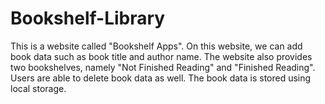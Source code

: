 # Bookshelf-Library
This is a website called "Bookshelf Apps". On this website, we can add book data such as book title and author name. The website also provides two bookshelves, namely "Not Finished Reading" and "Finished Reading". Users are able to delete book data as well. The book data is stored using local storage.
